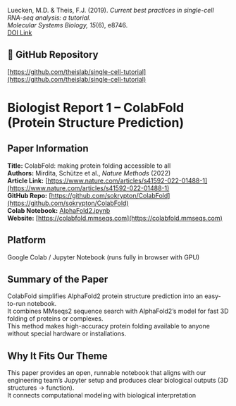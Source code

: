 Luecken, M.D. & Theis, F.J. (2019). *Current best practices in single-cell RNA-seq analysis: a tutorial.*  
*Molecular Systems Biology, 15*(6), e8746.  
[DOI Link](https://www.embopress.org/doi/10.15252/msb.20188746)  

## 🧬 GitHub Repository
[https://github.com/theislab/single-cell-tutorial](https://github.com/theislab/single-cell-tutorial)


# Biologist Report 1 – ColabFold (Protein Structure Prediction)

## Paper Information
**Title:** ColabFold: making protein folding accessible to all  
**Authors:** Mirdita, Schütze et al., *Nature Methods* (2022)  
**Article Link:** [https://www.nature.com/articles/s41592-022-01488-1](https://www.nature.com/articles/s41592-022-01488-1)  
**GitHub Repo:** [https://github.com/sokrypton/ColabFold](https://github.com/sokrypton/ColabFold)  
**Colab Notebook:** [AlphaFold2.ipynb](https://colab.research.google.com/github/sokrypton/ColabFold/blob/main/AlphaFold2.ipynb)  
**Website:** [https://colabfold.mmseqs.com](https://colabfold.mmseqs.com)

## Platform
Google Colab / Jupyter Notebook (runs fully in browser with GPU)

## Summary of the Paper
ColabFold simplifies AlphaFold2 protein structure prediction into an easy-to-run notebook.  
It combines MMseqs2 sequence search with AlphaFold2’s model for fast 3D folding of proteins or complexes.  
This method makes high-accuracy protein folding available to anyone without special hardware or installations.

## Why It Fits Our Theme
This paper provides an open, runnable notebook that aligns with our engineering team’s Jupyter setup and produces clear biological outputs (3D structures → function).  
It connects computational modeling with biological interpretation



